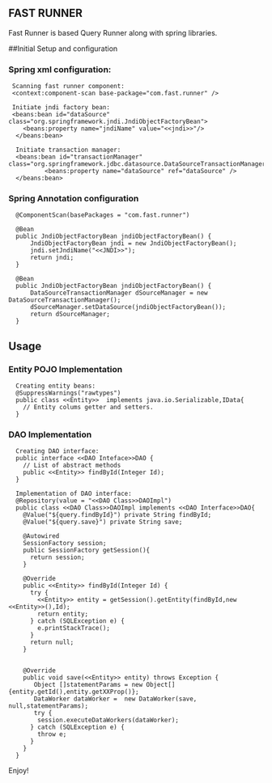 
## FAST RUNNER

Fast Runner is based Query Runner along with spring libraries.

##Initial Setup and configuration

### Spring xml configuration:
     
     Scanning fast runner component:
     <context:component-scan base-package="com.fast.runner" />

     Initiate jndi factory bean:
     <beans:bean id="dataSource" class="org.springframework.jndi.JndiObjectFactoryBean">
   	    <beans:property name="jndiName" value="<<jndi>>"/>
      </beans:bean>
      
      Initiate transaction manager:
      <beans:bean id="transactionManager" class="org.springframework.jdbc.datasource.DataSourceTransactionManager">
              <beans:property name="dataSource" ref="dataSource" />
      </beans:bean>

###  Spring Annotation configuration
      
      @ComponentScan(basePackages = "com.fast.runner")

      @Bean
      public JndiObjectFactoryBean jndiObjectFactoryBean() {
          JndiObjectFactoryBean jndi = new JndiObjectFactoryBean();
          jndi.setJndiName("<<JNDI>>");		
          return jndi;
      }

      @Bean
      public JndiObjectFactoryBean jndiObjectFactoryBean() {
          DataSourceTransactionManager dSourceManager = new DataSourceTransactionManager();
          dSourceManager.setDataSource(jndiObjectFactoryBean());
          return dSourceManager;
      }

## Usage

### Entity POJO Implementation

      Creating entity beans:
      @SuppressWarnings("rawtypes")
      public class <<Entity>>  implements java.io.Serializable,IData{
        // Entity colums getter and setters.
      }

### DAO Implementation
      
      Creating DAO interface:
      public interface <<DAO Inteface>>DAO {
        // List of abstract methods
        public <<Entity>> findById(Integer Id);
      }

      Implementation of DAO interface:
      @Repository(value = "<<DAO Class>>DAOImpl")
      public class <<DAO Class>>DAOImpl implements <<DAO Interface>>DAO{
        @Value("${query.findById}") private String findById;
        @Value("${query.save}") private String save;

        @Autowired 
        SessionFactory session;
        public SessionFactory getSession(){
          return session;
        }

        @Override
        public <<Entity>> findById(Integer Id) {
          try {
            <<Entity>> entity = getSession().getEntity(findById,new <<Entity>>(),Id);
            return entity;
          } catch (SQLException e) {
            e.printStackTrace();
          }
          return null;
        }


        @Override
        public void save(<<Entity>> entity) throws Exception {
           Object []statementParams = new Object[]{entity.getId(),entity.getXXProp()};
           DataWorker dataWorker =  new DataWorker(save, null,statementParams);
           try {
            session.executeDataWorkers(dataWorker);
          } catch (SQLException e) {
            throw e;
          }
        }
      }

Enjoy!


